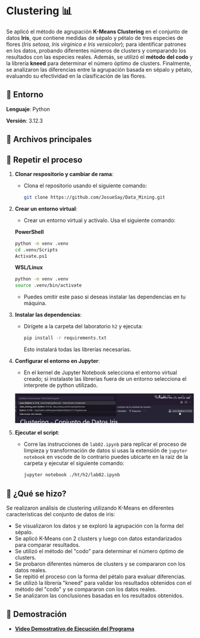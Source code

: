 # Clustering 📊

Se aplicó el método de agrupación **K-Means Clustering** en el conjunto de datos **Iris**, que contiene medidas de sépalo y pétalo de tres especies de flores (*Iris setosa, Iris virginica e Iris versicolor*); para identificar patrones en los datos, probando diferentes números de clusters y comparando los resultados con las especies reales. Además, se utilizó el **método del codo** y la librería **kneed** para determinar el número óptimo de clusters. Finalmente, se analizaron las diferencias entre la agrupación basada en sépalo y pétalo, evaluando su efectividad en la clasificación de las flores.

## 🐍 Entorno

**Lenguaje**: Python

**Versión**: 3.12.3

## 📂 Archivos principales

## 🔄 Repetir el proceso

1. **Clonar respositorio y cambiar de rama**:

   - Clona el repositorio usando el siguiente comando:

      ```bash
      git clone https://github.com/JosueSay/Data_Mining.git
      ```

2. **Crear un entorno virtual**:

   - Crear un entorno virtual y activalo. Usa el siguiente comando:

   **PowerShell**

   ```bash
   python -m venv .venv
   cd .venv/Scripts
   Activate.ps1
   ```

   **WSL/Linux**

   ```bash
   python -m venv .venv
   source .venv/bin/activate
   ```

   - Puedes omitir este paso si deseas instalar las dependencias en tu máquina.

3. **Instalar las dependencias**:
   - Dirígete a la carpeta del laboratorio `h2` y ejecuta:

     ```bash
     pip install -r requirements.txt
     ```

     Esto instalará todas las librerías necesarias.

4. **Configurar el entorno en Jupyter**:

   - En el kernel de Jupyter Notebook selecciona el entorno virtual creado; si instalaste las librerias fuera de un entorno selecciona el interprete de python utilizado.

   ![Configuración Kernel Jupyter](./images/kernel_jupyter.png "Configuración Kernel Jupyter")

5. **Ejecutar el script**:
   - Corre las instrucciones de `lab02.ipynb` para replicar el proceso de limpieza y transformación de datos si usas la extensión de `jupyter notebook` en vscode de lo contrario puedes ubicarte en la raiz de la carpeta y ejecutar el siguiente comando:

      ```bash
      jupyter notebook ./ht/h2/lab02.ipynb
      ```

## 🤔 ¿Qué se hizo?

Se realizaron análisis de clustering utilizando K-Means en diferentes características del conjunto de datos de iris:

- Se visualizaron los datos y se exploró la agrupación con la forma del sépalo.
- Se aplicó K-Means con 2 clusters y luego con datos estandarizados para comparar resultados.
- Se utilizó el método del "codo" para determinar el número óptimo de clusters.
- Se probaron diferentes números de clusters y se compararon con los datos reales.
- Se repitió el proceso con la forma del pétalo para evaluar diferencias.
- Se utilizó la librería "kneed" para validar los resultados obtenidos con el método del "codo" y se compararon con los datos reales.
- Se analizaron las conclusiones basadas en los resultados obtenidos.

## 🎥 Demostración

- [**Video Demostrativo de Ejecución del Programa**](https://youtu.be/jiafnJTo8Uo)
